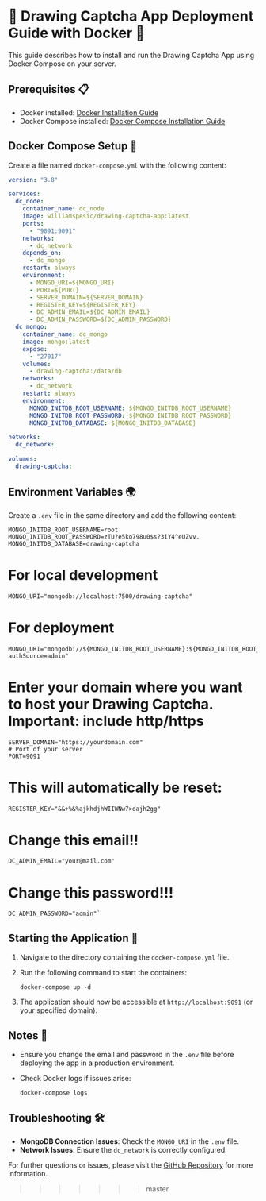 # 🎨 Drawing Captcha App Deployment Guide with Docker 🐳

This guide describes how to install and run the Drawing Captcha App using Docker Compose on your server.

## Prerequisites 📋

- Docker installed: [Docker Installation Guide](https://docs.docker.com/get-docker/)
- Docker Compose installed: [Docker Compose Installation Guide](https://docs.docker.com/compose/install/)

## Docker Compose Setup 🐳

Create a file named `docker-compose.yml` with the following content:

```yaml
version: "3.8"

services:
  dc_node:
    container_name: dc_node
    image: williamspesic/drawing-captcha-app:latest
    ports:
      - "9091:9091"
    networks:
      - dc_network
    depends_on:
      - dc_mongo
    restart: always
    environment:
      - MONGO_URI=${MONGO_URI}
      - PORT=${PORT}
      - SERVER_DOMAIN=${SERVER_DOMAIN}
      - REGISTER_KEY=${REGISTER_KEY}
      - DC_ADMIN_EMAIL=${DC_ADMIN_EMAIL}
      - DC_ADMIN_PASSWORD=${DC_ADMIN_PASSWORD}
  dc_mongo:
    container_name: dc_mongo
    image: mongo:latest
    expose:
      - "27017"
    volumes:
      - drawing-captcha:/data/db
    networks:
      - dc_network
    restart: always
    environment:
      MONGO_INITDB_ROOT_USERNAME: ${MONGO_INITDB_ROOT_USERNAME}
      MONGO_INITDB_ROOT_PASSWORD: ${MONGO_INITDB_ROOT_PASSWORD}
      MONGO_INITDB_DATABASE: ${MONGO_INITDB_DATABASE}

networks:
  dc_network:

volumes:
  drawing-captcha:

```

## Environment Variables 🌍

Create a  `.env`  file in the same directory and add the following content:
```env
MONGO_INITDB_ROOT_USERNAME=root
MONGO_INITDB_ROOT_PASSWORD=zTU?e5ko798u0$s?3iY4^eUZvv.
MONGO_INITDB_DATABASE=drawing-captcha
```

# For local development
```emv
MONGO_URI="mongodb://localhost:7500/drawing-captcha"
```
# For deployment
```env
MONGO_URI="mongodb://${MONGO_INITDB_ROOT_USERNAME}:${MONGO_INITDB_ROOT_PASSWORD}@dc_mongo:27017/${MONGO_INITDB_DATABASE}?authSource=admin"
```
# Enter your domain where you want to host your Drawing Captcha. Important: include http/https
```env
SERVER_DOMAIN="https://yourdomain.com"
# Port of your server
PORT=9091
```
# This will automatically be reset:
```env
REGISTER_KEY="&&+%&%ajkhdjhWIIWNw7>dajh2gg"
```
# Change this email!!
```env
DC_ADMIN_EMAIL="your@mail.com"
```
# Change this password!!!
```env
DC_ADMIN_PASSWORD="admin"` 
```
## Starting the Application 🚀

1.  Navigate to the directory containing the  `docker-compose.yml`  file.
    
2.  Run the following command to start the containers:
    
    `docker-compose up -d` 
    
3.  The application should now be accessible at  `http://localhost:9091`  (or your specified domain).
    

## Notes 📝

-   Ensure you change the email and password in the  `.env`  file before deploying the app in a production environment.
    
-   Check Docker logs if issues arise:
    
    `docker-compose logs` 
    

## Troubleshooting 🛠️

-   **MongoDB Connection Issues**: Check the  `MONGO_URI`  in the  `.env`  file.
-   **Network Issues**: Ensure the  `dc_network`  is correctly configured.

For further questions or issues, please visit the  [GitHub Repository](https://github.com/Drawing-Captcha/Drawing-Captcha-APP)  for more information.
>>>>>>> master

